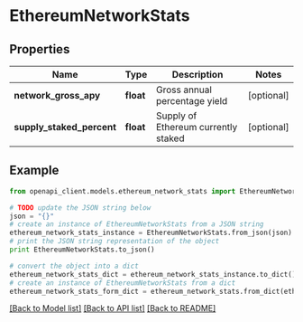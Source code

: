 # EthereumNetworkStats


## Properties
Name | Type | Description | Notes
------------ | ------------- | ------------- | -------------
**network_gross_apy** | **float** | Gross annual percentage yield | [optional] 
**supply_staked_percent** | **float** | Supply of Ethereum currently staked | [optional] 

## Example

```python
from openapi_client.models.ethereum_network_stats import EthereumNetworkStats

# TODO update the JSON string below
json = "{}"
# create an instance of EthereumNetworkStats from a JSON string
ethereum_network_stats_instance = EthereumNetworkStats.from_json(json)
# print the JSON string representation of the object
print EthereumNetworkStats.to_json()

# convert the object into a dict
ethereum_network_stats_dict = ethereum_network_stats_instance.to_dict()
# create an instance of EthereumNetworkStats from a dict
ethereum_network_stats_form_dict = ethereum_network_stats.from_dict(ethereum_network_stats_dict)
```
[[Back to Model list]](../README.md#documentation-for-models) [[Back to API list]](../README.md#documentation-for-api-endpoints) [[Back to README]](../README.md)


